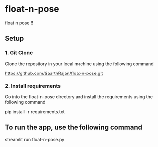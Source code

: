 # float-n-pose
float n pose !!

## Setup

### 1. Git Clone
Clone the repository in your local machine using the following command

https://github.com/SaarthRajan/float-n-pose.git

### 2. Install requirements
Go into the float-n-pose directory and install the requirements using the following command

pip install -r requirements.txt

## To run the app, use the following command

streamlit run float-n-pose.py
